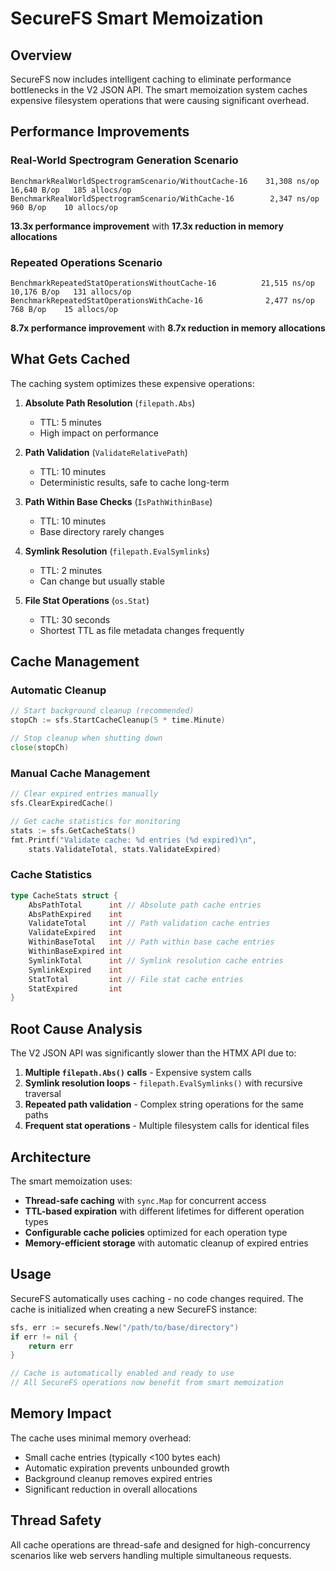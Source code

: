 # SecureFS Smart Memoization

## Overview

SecureFS now includes intelligent caching to eliminate performance bottlenecks in the V2 JSON API. The smart memoization system caches expensive filesystem operations that were causing significant overhead.

## Performance Improvements

### Real-World Spectrogram Generation Scenario

```
BenchmarkRealWorldSpectrogramScenario/WithoutCache-16    31,308 ns/op   16,640 B/op   185 allocs/op
BenchmarkRealWorldSpectrogramScenario/WithCache-16        2,347 ns/op      960 B/op    10 allocs/op
```

**13.3x performance improvement** with **17.3x reduction in memory allocations**

### Repeated Operations Scenario

```
BenchmarkRepeatedStatOperationsWithoutCache-16          21,515 ns/op   10,176 B/op   131 allocs/op
BenchmarkRepeatedStatOperationsWithCache-16              2,477 ns/op      768 B/op    15 allocs/op
```

**8.7x performance improvement** with **8.7x reduction in memory allocations**

## What Gets Cached

The caching system optimizes these expensive operations:

1. **Absolute Path Resolution** (`filepath.Abs`)
   - TTL: 5 minutes
   - High impact on performance

2. **Path Validation** (`ValidateRelativePath`)
   - TTL: 10 minutes
   - Deterministic results, safe to cache long-term

3. **Path Within Base Checks** (`IsPathWithinBase`)
   - TTL: 10 minutes
   - Base directory rarely changes

4. **Symlink Resolution** (`filepath.EvalSymlinks`)
   - TTL: 2 minutes
   - Can change but usually stable

5. **File Stat Operations** (`os.Stat`)
   - TTL: 30 seconds
   - Shortest TTL as file metadata changes frequently

## Cache Management

### Automatic Cleanup

```go
// Start background cleanup (recommended)
stopCh := sfs.StartCacheCleanup(5 * time.Minute)

// Stop cleanup when shutting down
close(stopCh)
```

### Manual Cache Management

```go
// Clear expired entries manually
sfs.ClearExpiredCache()

// Get cache statistics for monitoring
stats := sfs.GetCacheStats()
fmt.Printf("Validate cache: %d entries (%d expired)\n",
    stats.ValidateTotal, stats.ValidateExpired)
```

### Cache Statistics

```go
type CacheStats struct {
    AbsPathTotal      int // Absolute path cache entries
    AbsPathExpired    int
    ValidateTotal     int // Path validation cache entries
    ValidateExpired   int
    WithinBaseTotal   int // Path within base cache entries
    WithinBaseExpired int
    SymlinkTotal      int // Symlink resolution cache entries
    SymlinkExpired    int
    StatTotal         int // File stat cache entries
    StatExpired       int
}
```

## Root Cause Analysis

The V2 JSON API was significantly slower than the HTMX API due to:

1. **Multiple `filepath.Abs()` calls** - Expensive system calls
2. **Symlink resolution loops** - `filepath.EvalSymlinks()` with recursive traversal
3. **Repeated path validation** - Complex string operations for the same paths
4. **Frequent stat operations** - Multiple filesystem calls for identical files

## Architecture

The smart memoization uses:

- **Thread-safe caching** with `sync.Map` for concurrent access
- **TTL-based expiration** with different lifetimes for different operation types
- **Configurable cache policies** optimized for each operation type
- **Memory-efficient storage** with automatic cleanup of expired entries

## Usage

SecureFS automatically uses caching - no code changes required. The cache is initialized when creating a new SecureFS instance:

```go
sfs, err := securefs.New("/path/to/base/directory")
if err != nil {
    return err
}

// Cache is automatically enabled and ready to use
// All SecureFS operations now benefit from smart memoization
```

## Memory Impact

The cache uses minimal memory overhead:

- Small cache entries (typically <100 bytes each)
- Automatic expiration prevents unbounded growth
- Background cleanup removes expired entries
- Significant reduction in overall allocations

## Thread Safety

All cache operations are thread-safe and designed for high-concurrency scenarios like web servers handling multiple simultaneous requests.
